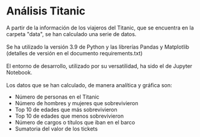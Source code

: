 # Análisis Titanic

A partir de la información de los viajeros del Titanic, que se encuentra en la carpeta "data", se han calculado una serie de datos.\
\
Se ha utilizado la versión 3.9 de Python y las librerías Pandas y Matplotlib (detalles de versión en el documento requirements.txt)\
\
El entorno de desarrollo, utilizado por su versatilidad, ha sido el de Jupyter Notebook.\
\
Los datos que se han calculado, de manera analítica y gráfica son:
- Número de personas en el Titanic
- Número de hombres y mujeres que sobrevivieron
- Top 10 de edades que más sobrevivieron
- Top 10 de edades que menos sobrevivieron
- Número de cargos o títulos que iban en el barco
- Sumatoria del valor de los tickets
